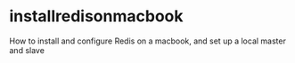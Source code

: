 # installredisonmacbook
How to install and configure Redis on a macbook, and set up a local master and slave
